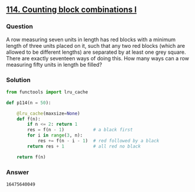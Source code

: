 ## **[114. Counting block combinations I](https://projecteuler.net/problem=114)**

### Question
A row measuring seven units in length has red blocks with a minimum length of three units placed on it, such that any two red blocks (which are allowed to be different lengths) are separated by at least one grey square. There are exactly seventeen ways of doing this.
How many ways can a row measuring fifty units in length be filled?

### Solution
```python
from functools import lru_cache

def p114(n = 50):

    @lru_cache(maxsize=None)
    def f(n):
        if n <= 2: return 1
        res = f(n - 1)           # a black first
        for i in range(3, n):
            res += f(n - i - 1)  # red followed by a black
        return res + 1           # all red no black

    return f(n)
```

### Answer 
`16475640049`
